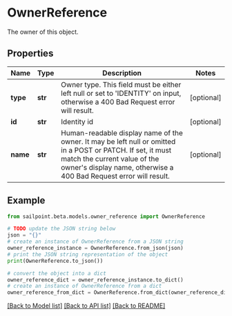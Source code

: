 # OwnerReference

The owner of this object.

## Properties

Name | Type | Description | Notes
------------ | ------------- | ------------- | -------------
**type** | **str** | Owner type. This field must be either left null or set to &#39;IDENTITY&#39; on input, otherwise a 400 Bad Request error will result. | [optional] 
**id** | **str** | Identity id | [optional] 
**name** | **str** | Human-readable display name of the owner. It may be left null or omitted in a POST or PATCH. If set, it must match the current value of the owner&#39;s display name, otherwise a 400 Bad Request error will result. | [optional] 

## Example

```python
from sailpoint.beta.models.owner_reference import OwnerReference

# TODO update the JSON string below
json = "{}"
# create an instance of OwnerReference from a JSON string
owner_reference_instance = OwnerReference.from_json(json)
# print the JSON string representation of the object
print(OwnerReference.to_json())

# convert the object into a dict
owner_reference_dict = owner_reference_instance.to_dict()
# create an instance of OwnerReference from a dict
owner_reference_from_dict = OwnerReference.from_dict(owner_reference_dict)
```
[[Back to Model list]](../README.md#documentation-for-models) [[Back to API list]](../README.md#documentation-for-api-endpoints) [[Back to README]](../README.md)



